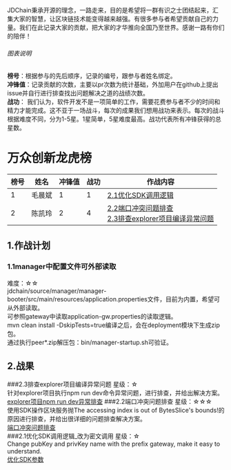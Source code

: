 JDChain秉承开源的理念，一路走来，目的是希望将一群有识之士团结起来，汇集大家的智慧，让区块链技术能变得越来越强。有很多参与者希望贡献自己的力量。我们在此记录大家的贡献，把大家的才华推向全国乃至世界。感谢一路有你们的陪伴！  
###### 图表说明
**榜号**：根据参与的先后顺序，记录的编号，跟参与者姓名绑定。  
**冲锋值**：记录贡献的次数，主要以pr次数为统计基础，外加用户在github上提出issue并自行进行排查找出问题解决之道的战绩次数。      
**战功**： 我们认为，软件开发不是一项简单的工作，需要花费参与者不少的时间和精力才能完成。这不亚于一场战斗，每次的成果我们想用战功来表示。每次的战斗根据难度不同，分为1-5星。1星简单，5星难度最高。战功代表所有冲锋获得的总星数。    
# 万众创新龙虎榜  

榜号 | 姓名 | 冲锋值 | 战功 | 作战内容
--- | --- | --- | --- | --- 
1 | 毛晨斌 | 1 | 1 | [2.1优化SDK调用逻辑](###2.1优化SDK调用逻辑_改为密文调用)
2 | 陈凯玲 | 2 | 4 | [2.2端口冲突问题排查](###2.2端口冲突问题排查) <br> [2.3排查explorer项目编译异常问题](###2.3排查explorer项目编译异常问题)

## 1.作战计划
### 1.1manager中配置文件可外部读取
难度：☆☆  
jdchain/source/manager/manager-booter/src/main/resources/application.properties文件，目前为内置，希望可从外部读取。  
可参照gateway中读取application-gw.properties的读取逻辑。  
mvn clean install -DskipTests=true编译之后，会在deployment模块下生成zip包。  
通过执行peer*.zip解压包：bin/manager-startup.sh可验证。  

## 2.战果
###2.3排查explorer项目编译异常问题
星级：☆  
针对explorer项目执行npm run dev命令异常问题，进行排查，并给出解决方案。  
[explorer项目npm run dev异常排查](https://github.com/blockchain-jd-com/explorer/issues/2)
###2.2端口冲突问题排查
星级：☆☆☆    
使用SDK操作区块服务抛The accessing index is out of BytesSlice's bounds!的原因进行排查，并给出很详细的问题排查解决方案。  
[端口冲突问题排查](https://github.com/blockchain-jd-com/jdchain/issues/42)  
###2.1优化SDK调用逻辑_改为密文调用
星级：☆  
Change pubKey and privKey name with the prefix gateway, make it easy to understand.  
[优化SDK参数](https://github.com/blockchain-jd-com/jdchain-starter/pull/6)

